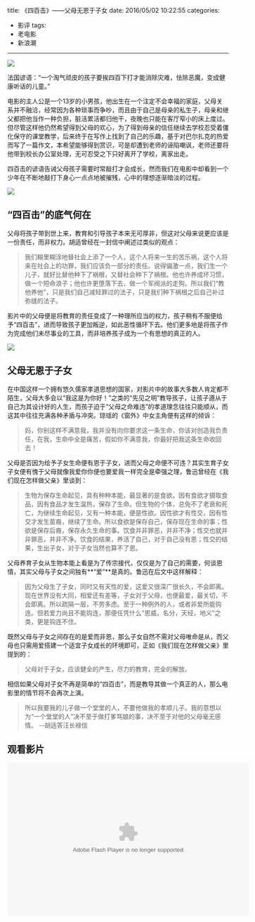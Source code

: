 title: 《四百击》——父母无恩于子女
date: 2016/05/02 10:22:55
categories:
- 影评
tags:
- 老电影
- 新浪潮

---
![](https://image.covertness.me/sibaiji_p2191743027.jpg)

法国谚语：“一个淘气顽皮的孩子要挨四百下打才能消除灾难，怯除恶魔，变成健康听话的儿童。”
<!-- more -->

电影的主人公是一个13岁的小男孩，他出生在一个注定不会幸福的家庭，父母关系并不融洽，经常因为各种琐事而争吵，而且由于自己是母亲的私生子，母亲和继父都把他当作一种负担，脏活累活都归他干，夜晚也只能在客厅窄小的床上度过。但尽管这样他仍然希望得到父母的欢心，为了得到母亲的信任继续去学校忍受着僵化保守的课堂教学，后来终于在写作上找到了自己的乐趣，基于对巴尔扎克的热爱而写了一篇作文，本希望能够得到赏识，可是却遭到老师的诬陷嘲讽，老师还要将他带到校长办公室处理，无可忍受之下只好离开了学校，离家出走。

四百击的谚语告诫父母孩子需要时常敲打才会成长，然而我们在电影中却看到一个少年在不断地敲打下身心一点点地被摧残，心中的理想逐渐暗淡的过程。

![](https://image.covertness.me/sibaiji_p1104055359.jpg)

## “四百击”的底气何在
父母将孩子带到世上来，教育和引导孩子本来无可厚非，但这对父母来说更应该是一份责任，而非权力。胡适曾经在一封信中阐述过类似的观点：
> 我们糊里糊涂地替社会上添了一个人，这个人将来一生的苦乐祸，这个人将来在社会上的功罪，我们应该负一部分的责任。说得偏激一点，我们生一个儿子，就好比替他种下了祸根，又替社会种下了祸根。他也许养成坏习惯，做一个短命浪子；他也许更堕落下去，做一个军阀派的走狗。所以我们“教他养他”，只是我们自己减轻罪过的法子，只是我们种下祸根之后自己补过弥缝的法子。

影片中的父母便是将教育的责任变成了一种理所应当的权力，孩子稍有不服便给予“四百击”，进而导致孩子更加叛逆，如此恶性循环下去。他们更多地是将孩子作为完成他们未尽事业的工具，而非培养孩子成为一个有思想的真正的人。

![](https://image.covertness.me/sibaiji_p1104076723.jpg)

## 父母无恩于子女
在中国这样一个拥有悠久儒家孝道思想的国家，对影片中的故事大多数人肯定都不陌生，父母大多会以“我这是为你好！”之类的“先见之明”教导孩子，让孩子遵从于自己为其设计好的人生，而孩子迫于“父母之命难违”的孝道理念往往只能顺从，而这其中往往充满各种矛盾与冲突。琼瑶的《窗外》中女主角便有这样的倾诉：
> 妈，你别这样不满意我，我并没有向你要求这一条生命，你该对创造我负责任，在我，生命中全是痛苦，假如你不满意我，你最好把我这条生命收回去！

父母是否因为给予子女生命便有恩于子女，进而父母之命便不可违？其实生育子女子女便有愧于父母就像我爱你你便也要爱我一样完全是牵强之理，鲁迅曾经在《我们现在怎样做父亲》里谈到：
> 生物为保存生命起见，具有种种本能，最显著的是食欲。因有食欲才摄取食品，因有食品才发生温热，保存了生命。但生物的个体，总免不了老衰和死亡，为继续生命起见，又有一种本能，便是性欲。因性欲才有性交，因有性交才发生苗裔，继续了生命。所以食欲是保存自己，保存现在生命的事；性欲是保存后裔，保存永久生命的事。饮食并非罪恶，并非不净；性交也就并非罪恶，并非不净。饮食的结果，养活了自己，对于自己没有恩；性交的结果，生出子女，对于子女当然也算不了恩。

父母养育子女从生物本能上看是为了传宗接代，仅仅是为了自己的需要，何谈恩情，其实父母与子女之间独有**“爱”**是真的。鲁迅在后文中这样解释：
> 因为父母生了子女，同时又有天性的爱，这爱又很深广很长久，不会即离。现在世界没有大同，相爱还有差等，子女对于父母，也便最爱，最关切，不会即离。所以疏隔一层，不劳多虑。至于一种例外的人，或者非爱所能钩连。但若爱力尚且不能钩连，那便任凭什么“恩威，名分，天经，地义”之类，更是钩连不住。

既然父母与子女之间存在的是爱而非恩，那么子女自然不需对父母唯命是从，而父母也只需用爱搭建一个适宜子女成长的环境即可，正如《我们现在怎样做父亲》里提到的：
> 父母对于子女，应该健全的产生，尽力的教育，完全的解放。

相信如果父母对子女不再是简单的“四百击”，而是教导其做一个真正的人，那么电影里的情节将不会再次上演。
> 所以我要我的儿子做一个堂堂的人，不要他做我的孝顺儿子。我的意想以为“一个堂堂的人”决不至于做打爹骂娘的事，决不至于对他的父母毫无感情。 --胡适答汪长禄信

## 观看影片
<embed height="348" width="550" class="player" allowFullScreenInteractive="true" pluginspage="http://www.adobe.com/shockwave/download/download.cgi?P1_Prod_Version=ShockwaveFlash" AllowScriptAccess="always" rel="noreferrer" flashvars="vid=3478684&ref=http://www.acfun.tv/v/ac2708646" src="http://cdn.aixifan.com/player/ACFlashPlayer.out.swf?vid=3478684&ref=http://www.acfun.tv/v/ac2708646" type="application/x-shockwave-flash" allowfullscreen="true" quality="high" wmode="window"></embed>